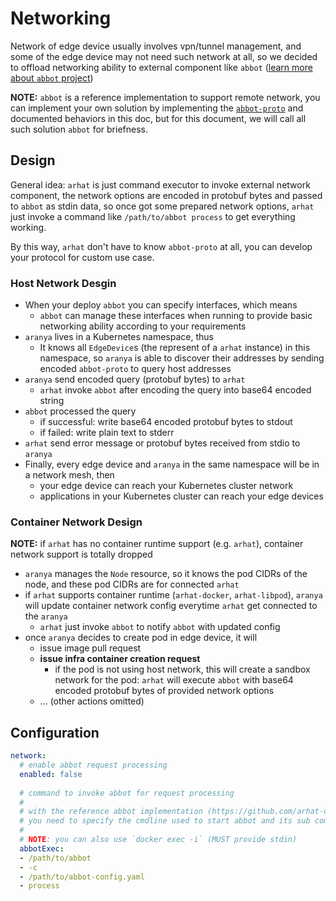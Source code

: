 # Networking

Network of edge device usually involves vpn/tunnel management, and some of the edge device may not need such network at all, so we decided to offload networking ability to external component like `abbot` ([learn more about `abbot` project](https://github.com/arhat-dev/abbot))

__NOTE:__ `abbot` is a reference implementation to support remote network, you can implement your own solution by implementing the [`abbot-proto`](https://github.com/arhat-dev/abbot-proto) and documented behaviors in this doc, but for this document, we will call all such solution `abbot` for briefness.

## Design

General idea: `arhat` is just command executor to invoke external network component, the network options are encoded in protobuf bytes and passed to `abbot` as stdin data, so once got some prepared network options, `arhat` just invoke a command like `/path/to/abbot process` to get everything working.

By this way, `arhat` don't have to know `abbot-proto` at all, you can develop your protocol for custom use case.

### Host Network Desgin

- When your deploy `abbot` you can specify interfaces, which means
  - `abbot` can manage these interfaces when running to provide basic networking ability according to your requirements
- `aranya` lives in a Kubernetes namespace, thus
  - It knows all `EdgeDevice`s (the represent of a `arhat` instance) in this namespace, so `aranya` is able to discover their addresses by sending encoded `abbot-proto` to query host addresses
- `aranya` send encoded query (protobuf bytes) to `arhat`
  - `arhat` invoke `abbot` after encoding the query into base64 encoded string
- `abbot` processed the query
  - if successful: write base64 encoded protobuf bytes to stdout
  - if failed: write plain text to stderr
- `arhat` send error message or protobuf bytes received from stdio to `aranya`
- Finally, every edge device and `aranya` in the same namespace will be in a network mesh, then
  - your edge device can reach your Kubernetes cluster network
  - applications in your Kubernetes cluster can reach your edge devices

### Container Network Design

__NOTE:__ if `arhat` has no container runtime support (e.g. `arhat`), container network support is totally dropped

- `aranya` manages the `Node` resource, so it knows the pod CIDRs of the node, and these pod CIDRs are for connected `arhat`
- if `arhat` supports container runtime (`arhat-docker`, `arhat-libpod`), `aranya` will update container network config everytime `arhat` get connected to the `aranya`
  - `arhat` just invoke `abbot` to notify `abbot` with updated config
- once `aranya` decides to create pod in edge device, it will
  - issue image pull request
  - __issue infra container creation request__
    - if the pod is not using host network, this will create a sandbox network for the pod: `arhat` will execute `abbot` with base64 encoded protobuf bytes of provided network options
  - ... (other actions omitted)

## Configuration

```yaml
network:
  # enable abbot request processing
  enabled: false
  
  # command to invoke abbot for request processing
  #
  # with the reference abbot implementation (https://github.com/arhat-dev/abbot)
  # you need to specify the cmdline used to start abbot and its sub command `process`
  #
  # NOTE: you can also use `docker exec -i` (MUST provide stdin)
  abbotExec:
  - /path/to/abbot
  - -c
  - /path/to/abbot-config.yaml
  - process
```
